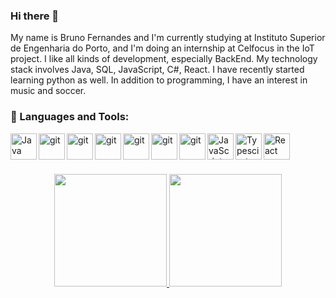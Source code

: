 ### Hi there 👋

My name is Bruno Fernandes and I'm currently studying at Instituto Superior de Engenharia do Porto, and I'm doing an internship at Celfocus in the IoT project.
I like all kinds of development, especially BackEnd.
My technology stack involves Java, SQL, JavaScript, C#, React. I have recently started learning python as well. In addition to programming, I have an interest in music and soccer.

### 🔨 Languages and Tools:
<a href="https://github.com/BrunoXRFernandes" target="_blank"><img align="left" alt="Java" height ="42px" src="https://raw.githubusercontent.com/rahul-jha98/github_readme_icons/main/language_and_tools/square/java/java.svg"></a>
<a href="https://github.com/BrunoXRFernandes" target="_blank"> <img src="https://growiz.com.br/wp-content/uploads/2020/08/kisspng-c-programming-language-logo-microsoft-visual-stud-atlas-portfolio-5b899192d7c600.1628571115357423548838.png" align="left" alt="git" height='42px'/> </a>
<a href="https://github.com/BrunoXRFernandes" target="_blank"> <img src="https://upload.wikimedia.org/wikipedia/commons/thumb/c/c3/Python-logo-notext.svg/640px-Python-logo-notext.svg.png" align="left" alt="git" height='42px'/> </a>
<a href="https://github.com/BrunoXRFernandes" target="_blank"> <img src="https://www.sqlservertutorial.net/wp-content/uploads/sql-server-tutorial.svg" align="left" alt="git" height='42px'/> </a>
<a href="https://github.com/BrunoXRFernandes" target="_blank"> <img src="https://img.techentice.com/media/2020/06/docker.png" align="left" alt="git" height='42px'/> </a>
<a href="https://github.com/BrunoXRFernandes" target="_blank"> <img src="https://gdm-catalog-fmapi-prod.imgix.net/ProductLogo/851f88d6-fa67-406e-929f-bdc0bdae0ba6.png?auto=format&q=50&fit=fill" align="left" alt="git" height='42px'/> </a>
<a href="https://github.com/BrunoXRFernandes" target="_blank"> <img src="https://miro.medium.com/max/650/1*zzvdRmHGGXONZpuQ2FeqsQ.png" align="left" alt="git" height='42px'/> </a>
<a href="https://github.com/BrunoXRFernandes" target="_blank"> <img align="left" alt="JavaScript" height ="42px"  src="https://upload.wikimedia.org/wikipedia/commons/thumb/9/99/Unofficial_JavaScript_logo_2.svg/520px-Unofficial_JavaScript_logo_2.svg.png"> </a>
<a href="https://github.com/BrunoXRFernandes" target="_blank"><img align="left" alt="Typescirpt" height ="42px" src="https://user-images.githubusercontent.com/38081852/87239831-f8f7b100-c3e9-11ea-92df-5d7c8c4458d2.png"></a>
<a href="https://github.com/BrunoXRFernandes" target="_blank"> <img align="left" alt="React" height ="42px" src="https://upload.wikimedia.org/wikipedia/commons/thumb/a/a7/React-icon.svg/1200px-React-icon.svg.png"></a>
<br>
<br>
<br>

<div align="center">
  <a href="https://github.com/BrunoXRFernandes">
  <img height="180em" src="https://github-readme-stats.vercel.app/api?username=BrunoXRFernandes&show_icons=true&theme=dark&include_all_commits=true&count_private=true"/>
  <img height="180em" src="https://github-readme-stats.vercel.app/api/top-langs/?username=BrunoXRFernandes&layout=compact&langs_count=7&theme=dark"/>
</div>


